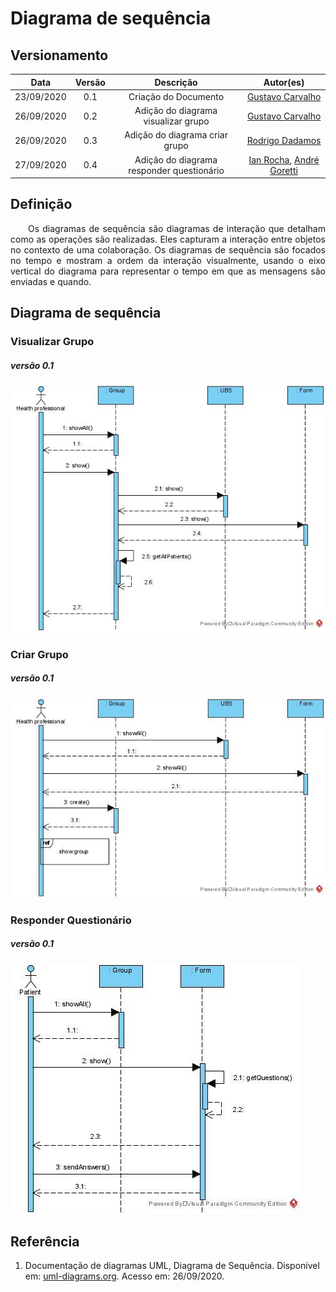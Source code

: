 # Diagrama de sequência
## Versionamento
| Data | Versão | Descrição | Autor(es) |
|:----:|:------:|:---------:|:---------:|
| 23/09/2020 | 0.1 | Criação do Documento | [Gustavo Carvalho](https://github.com/gustavocarvalho1002) |
| 26/09/2020 | 0.2 | Adição do diagrama visualizar grupo | [Gustavo Carvalho](https://github.com/gustavocarvalho1002)|
| 26/09/2020 | 0.3 | Adição do diagrama criar grupo | [Rodrigo Dadamos](https://github.com/Rdadamos)|
| 27/09/2020 | 0.4 | Adição do diagrama responder questionário | [Ian Rocha](https://github.com/IanPSRocha), [André Goretti](https://github.com/AGoretti)|

## Definição

<p align="justify">&emsp;&emsp;Os diagramas de sequência são diagramas de interação que detalham como as operações são realizadas. Eles capturam a interação entre objetos no contexto de uma colaboração. Os diagramas de sequência são focados no tempo e mostram a ordem da interação visualmente, usando o eixo vertical do diagrama para representar o tempo em que as mensagens são enviadas e quando.</p>

## Diagrama de sequência
### Visualizar Grupo
##### *versão 0.1*
[![diagrama_de_sequencia_show_group.jpg](./img/diagrama_de_sequencia_show_group.jpg)](./img/diagrama_de_sequencia_show_group.jpg)

### Criar Grupo
##### *versão 0.1*
[![diagrama_de_sequencia_create_group.jpg](./img/diagrama_de_sequencia_create_group.jpg)](./img/diagrama_de_sequencia_create_group.jpg)

### Responder Questionário
##### *versão 0.1*
[![diagrama_de_sequencia_answering_form.jpg](./img/diagrama_de_sequencia_answering_form.jpg)](./img/diagrama_de_sequencia_answering_form.jpg)

## Referência

1. Documentação de diagramas UML, Diagrama de Sequência. Disponível em: [uml-diagrams.org](https://www.uml-diagrams.org/sequence-diagrams.html). Acesso em: 26/09/2020.
